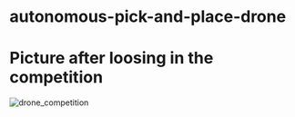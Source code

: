 # autonomous-pick-and-place-drone

# Picture after loosing in the competition
![drone_competition](https://github.com/user-attachments/assets/da4f8cc0-4ac2-4115-b84e-6e089262644d)
